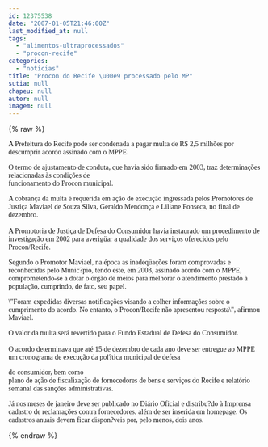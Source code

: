 ```yaml
---
id: 12375538
date: "2007-01-05T21:46:00Z"
last_modified_at: null
tags:
  - "alimentos-ultraprocessados"
  - "procon-recife"
categories:
  - "noticias"
title: "Procon do Recife \u00e9 processado pelo MP"
sutia: null
chapeu: null
autor: null
imagem: null
---
```

{% raw %}
<p><P><FONT face=Verdana>A Prefeitura do Recife pode ser condenada a pagar multa de R$ 2,5 milhões por descumprir acordo assinado com o MPPE. </FONT></P></p>
<p><P><FONT face=Verdana>O termo de ajustamento de conduta, que havia sido firmado em 2003, traz determinações relacionadas às condições de<BR>funcionamento do Procon municipal. </FONT></P></p>
<p><P><FONT face=Verdana>A cobrança da multa é requerida em ação de execução ingressada pelos Promotores de Justiça Maviael de Souza Silva, Geraldo Mendonça e Liliane Fonseca, no final de dezembro.&nbsp;<BR><BR> A Promotoria de Justiça de Defesa do Consumidor havia instaurado um procedimento de investigação em 2002 para averigüar a qualidade dos serviços oferecidos pelo Procon/Recife. </FONT></P></p>
<p><P><FONT face=Verdana>Segundo o Promotor Maviael, na época as inadeqüações foram comprovadas e reconhecidas pelo Munic?pio, tendo este, em 2003, assinado acordo com o MPPE, comprometendo-se a dotar o órgão de meios para melhorar o atendimento prestado à população, cumprindo, de fato, seu papel. </FONT></P></p>
<p><P><FONT face=Verdana>\"Foram expedidas diversas notificações visando a colher informações sobre o cumprimento do acordo. No entanto, o Procon/Recife não apresentou resposta\", afirmou Maviael.</FONT></P></p>
<p><P><FONT face=Verdana>O valor da multa será revertido para o Fundo Estadual de Defesa do Consumidor.<BR><BR>O acordo determinava que até 15 de dezembro de cada ano deve ser entregue ao MPPE um cronograma de execução da pol?tica municipal de defesa</p>
<p> do consumidor, bem como<BR>plano de ação de fiscalização de fornecedores de bens e serviços do Recife e relatório semanal das sanções administrativas. </FONT></P></p>
<p><P><FONT face=Verdana>Já nos meses de janeiro deve ser publicado no Diário Oficial e distribu?do à Imprensa cadastro de reclamações contra fornecedores, além de ser inserida em homepage. Os cadastros anuais devem ficar dispon?veis por, pelo menos, dois anos. </FONT></P> </p>
{% endraw %}